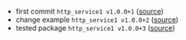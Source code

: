 - first commit `http_service1 v1.0.0+1` ([source](https://github.com/Eldar2021/http_service/tree/main))
- change example `http_service1 v1.0.0+2` ([source](https://github.com/Eldar2021/http_service))
- tested package `http_service1 v1.0.0+3` ([source](https://github.com/Eldar2021/http_service))